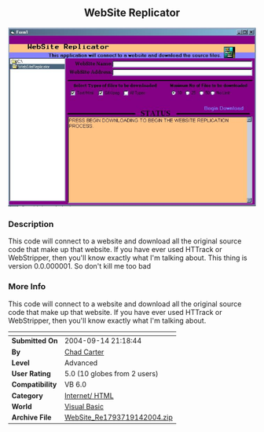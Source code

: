 ﻿<div align="center">

## WebSite Replicator

<img src="PIC2004914213412688.jpg">
</div>

### Description

This code will connect to a website and download all the original source code that make up that website. If you have ever used HTTrack or WebStripper, then you'll know exactly what I'm talking about. This thing is version 0.0.000001. So don't kill me too bad
 
### More Info
 
This code will connect to a website and download all the original source code that make up that website. If you have ever used HTTrack or WebStripper, then you'll know exactly what I'm talking about.


<span>             |<span>
---                |---
**Submitted On**   |2004-09-14 21:18:44
**By**             |[Chad Carter](https://github.com/Planet-Source-Code/PSCIndex/blob/master/ByAuthor/chad-carter.md)
**Level**          |Advanced
**User Rating**    |5.0 (10 globes from 2 users)
**Compatibility**  |VB 6\.0
**Category**       |[Internet/ HTML](https://github.com/Planet-Source-Code/PSCIndex/blob/master/ByCategory/internet-html__1-34.md)
**World**          |[Visual Basic](https://github.com/Planet-Source-Code/PSCIndex/blob/master/ByWorld/visual-basic.md)
**Archive File**   |[WebSite\_Re1793719142004\.zip](https://github.com/Planet-Source-Code/chad-carter-website-replicator__1-56189/archive/master.zip)








